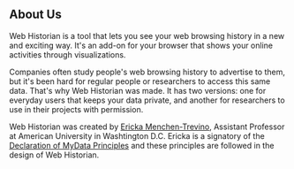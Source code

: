 ## About Us
Web Historian is a tool that lets you see your web browsing history in a new and exciting way. It's an add-on for your browser that shows your online activities through visualizations.

Companies often study people's web browsing history to advertise to them, but it's been hard for regular people or researchers to access this same data. That's why Web Historian was made. It has two versions: one for everyday users that keeps your data private, and another for researchers to use in their projects with permission.

Web Historian was created by [Ericka Menchen-Trevino](http://www.ericka.cc/), Assistant Professor at American University in Washtington D.C.
Ericka is a signatory of the [Declaration of MyData Principles](https://www.mydata.org/participate/declaration/) and these principles are followed in the design of Web Historian.
